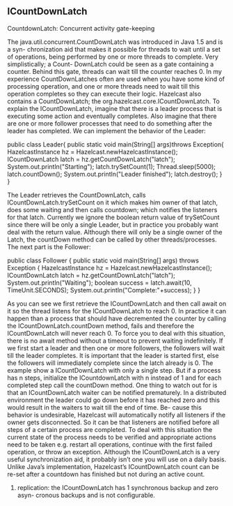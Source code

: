 

## ICountDownLatch


CountdownLatch: Concurrent activity gate-keeping

The java.util.concurrent.CountDownLatch was introduced in Java 1.5 and is a syn- chronization aid that makes it possible for threads to wait until a set of operations, being performed by one or more threads to complete. Very simplistically; a Count- DownLatch could be seen as a gate containing a counter. Behind this gate, threads can wait till the counter reaches 0. In my experience CountDownLatches often are used when you have some kind of processing operation, and one or more threads need to wait till this operation completes so they can execute their logic. Hazelcast also contains a CountDownLatch; the org.hazelcast.core.ICountDownLatch.To explain the ICountDownLatch, imagine that there is a leader process that is executing some action and eventually completes. Also imagine that there are one or more follower processes that need to do something after the leader has completed. We can implement the behavior of the Leader:
public class Leader{public static void main(String[] args)throws Exception{HazelcastInstance hz = Hazelcast.newHazelcastInstance(); ICountDownLatch latch = hz.getCountDownLatch("latch"); System.out.println("Starting");latch.trySetCount(1);Thread.sleep(5000);latch.countDown(); System.out.println("Leader finished"); latch.destroy();} }
The Leader retrieves the CountDownLatch, calls ICountDownLatch.trySetCount on it which makes him owner of that latch, does some waiting and then calls countdown; which notifies the listeners for that latch. Currently we ignore the boolean return value of trySetCount since there will be only a single Leader, but in practice you probably want deal with the return value. Although there will only be a single owner of the Latch, the countDown method can be called by other threads/processes.The next part is the Follower:public class Follower {
public static void main(String[] args) throws Exception { HazelcastInstance hz = Hazelcast.newHazelcastInstance(); ICountDownLatch latch = hz.getCountDownLatch("latch"); System.out.println("Waiting");boolean success = latch.await(10, TimeUnit.SECONDS);System.out.println("Complete:"+success); }}
As you can see we first retrieve the ICountDownLatch and then call await on it so the thread listens for the ICountDownLatch to reach 0. In practice it can happen than a process that should have decremented the counter by calling the ICountDownLatch.countDown method, fails and therefore the ICountDownLatch will never reach 0. To force you to deal with this situation, there is no await method without a timeout to prevent waiting indefinitely.If we first start a leader and then one or more followers, the followers will wait till the leader completes. It is important that the leader is started first, else the followers will immediately complete since the latch already is 0. The example show a ICountDownLatch with only a single step. But if a process has n steps, initialize the ICountdownLatch with n instead of 1 and for each completed step call the countDown method.One thing to watch out for is that an ICountDownLatch waiter can be notified prematurely. In a distributed environment the leader could go down before it has reached zero and this would result in the waiters to wait till the end of time. Be- cause this behavior is undesirable, Hazelcast will automatically notify all listeners if the owner gets disconnected. So it can be that listeners are notified before all steps of a certain process are completed. To deal with this situation the current state of the process needs to be verified and appropriate actions need to be taken e.g. restart all operations, continue with the first failed operation, or throw an exception.Although the ICountDownLatch is a very useful synchronization aid, it probably isn’t one you will use on a daily basis. Unlike Java’s implementation, Hazelcast’s ICountDownLatch count can be re-set after a countdown has finished but not during an active count.
1. replication: the ICountDownLatch has 1 synchronous backup and zero asyn- cronous backups and is not configurable.
